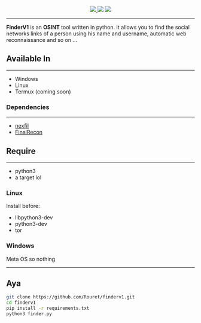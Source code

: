 <p align="center">
    <a href="https://twitter.com/RouretLucas">
      <img src="https://img.shields.io/twitter/url?label=Twitter&style=social&url=https%3A%2F%2Ftwitter.com%2FRouretLucas">
    </a>
    <img src="https://img.shields.io/badge/Python-3-brightgreen.svg?style=plastic">
    <img src="https://img.shields.io/badge/OSINT-red.svg?style=plastic">
</p>

---
**FinderV1** is an **OSINT** tool written in python. It allows you to find the social networks links of a person using his name and username, automatic web reconnaissance and so on ...

## Available In

---
- Windows
- Linux
- Termux (coming soon)

### Dependencies

---
- [nexfil](https://github.com/thewhiteh4t/nexfil)
- [FinalRecon](https://github.com/thewhiteh4t/FinalRecon)

## Require

---
- python3
- a target lol

### Linux

Install before:

- libpython3-dev
- python3-dev
- tor

### Windows

Meta OS so nothing

---
## Aya
```bash
git clone https://github.com/Rouret/finderv1.git
cd finderv1
pip install -r requirements.txt
python3 finder.py
```




